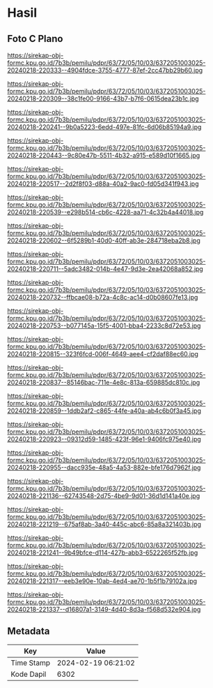 # Hasil

## Foto C Plano

https://sirekap-obj-formc.kpu.go.id/7b3b/pemilu/pdpr/63/72/05/10/03/6372051003025-20240218-220333--4904fdce-3755-4777-87ef-2cc47bb29b60.jpg

https://sirekap-obj-formc.kpu.go.id/7b3b/pemilu/pdpr/63/72/05/10/03/6372051003025-20240218-220309--38c1fe00-9166-43b7-b7f6-0615dea23b1c.jpg

https://sirekap-obj-formc.kpu.go.id/7b3b/pemilu/pdpr/63/72/05/10/03/6372051003025-20240218-220241--9b0a5223-6edd-497e-81fc-6d06b85194a9.jpg

https://sirekap-obj-formc.kpu.go.id/7b3b/pemilu/pdpr/63/72/05/10/03/6372051003025-20240218-220443--9c80e47b-5511-4b32-a915-e589d10f1665.jpg

https://sirekap-obj-formc.kpu.go.id/7b3b/pemilu/pdpr/63/72/05/10/03/6372051003025-20240218-220517--2d2f8f03-d88a-40a2-9ac0-fd05d341f943.jpg

https://sirekap-obj-formc.kpu.go.id/7b3b/pemilu/pdpr/63/72/05/10/03/6372051003025-20240218-220539--e298b514-cb6c-4228-aa71-4c32b4a44018.jpg

https://sirekap-obj-formc.kpu.go.id/7b3b/pemilu/pdpr/63/72/05/10/03/6372051003025-20240218-220602--6f5289b1-40d0-40ff-ab3e-284718eba2b8.jpg

https://sirekap-obj-formc.kpu.go.id/7b3b/pemilu/pdpr/63/72/05/10/03/6372051003025-20240218-220711--5adc3482-014b-4e47-9d3e-2ea42068a852.jpg

https://sirekap-obj-formc.kpu.go.id/7b3b/pemilu/pdpr/63/72/05/10/03/6372051003025-20240218-220732--ffbcae08-b72a-4c8c-ac14-d0b08607fe13.jpg

https://sirekap-obj-formc.kpu.go.id/7b3b/pemilu/pdpr/63/72/05/10/03/6372051003025-20240218-220753--b077145a-15f5-4001-bba4-2233c8d72e53.jpg

https://sirekap-obj-formc.kpu.go.id/7b3b/pemilu/pdpr/63/72/05/10/03/6372051003025-20240218-220815--323f6fcd-006f-4649-aee4-cf2daf88ec60.jpg

https://sirekap-obj-formc.kpu.go.id/7b3b/pemilu/pdpr/63/72/05/10/03/6372051003025-20240218-220837--85146bac-711e-4e8c-813a-659885dc810c.jpg

https://sirekap-obj-formc.kpu.go.id/7b3b/pemilu/pdpr/63/72/05/10/03/6372051003025-20240218-220859--1ddb2af2-c865-44fe-a40a-ab4c6b0f3a45.jpg

https://sirekap-obj-formc.kpu.go.id/7b3b/pemilu/pdpr/63/72/05/10/03/6372051003025-20240218-220923--09312d59-1485-423f-96e1-9406fc975e40.jpg

https://sirekap-obj-formc.kpu.go.id/7b3b/pemilu/pdpr/63/72/05/10/03/6372051003025-20240218-220955--dacc935e-48a5-4a53-882e-bfe176d7962f.jpg

https://sirekap-obj-formc.kpu.go.id/7b3b/pemilu/pdpr/63/72/05/10/03/6372051003025-20240218-221136--62743548-2d75-4be9-9d01-36d1d141a40e.jpg

https://sirekap-obj-formc.kpu.go.id/7b3b/pemilu/pdpr/63/72/05/10/03/6372051003025-20240218-221219--675af8ab-3a40-445c-abc6-85a8a321403b.jpg

https://sirekap-obj-formc.kpu.go.id/7b3b/pemilu/pdpr/63/72/05/10/03/6372051003025-20240218-221241--9b49bfce-d114-427b-abb3-6522265f52fb.jpg

https://sirekap-obj-formc.kpu.go.id/7b3b/pemilu/pdpr/63/72/05/10/03/6372051003025-20240218-221317--eeb3e90e-10ab-4ed4-ae70-1b5f1b79102a.jpg

https://sirekap-obj-formc.kpu.go.id/7b3b/pemilu/pdpr/63/72/05/10/03/6372051003025-20240218-221337--d16807a1-3149-4d40-8d3a-f568d532e904.jpg


## Metadata

| Key        | Value               |
| ---------- | ------------------- |
| Time Stamp | 2024-02-19 06:21:02 |
| Kode Dapil | 6302                |



